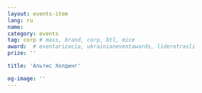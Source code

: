 ```yaml
---
layout: events-item
lang: ru
name: 
category: events
tag: corp # mass, brand, corp, btl, mice
award:  # eventarizacia, ukrainianeventawards, liderotrasli
prize: ''

title: 'Альтис Холдинг'

og-image: ''
---
```

